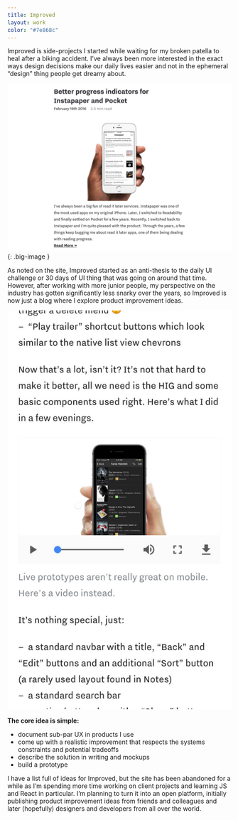 ```yaml
---
title: Improved
layout: work
color: "#7e868c"
---
```


Improved is side-projects I started while waiting for my broken patella to heal after a biking accident. I’ve always been more interested in the exact ways design decisions make our daily lives easier and not in the ephemeral “design” thing people get dreamy about.

![](/images/work/improved/improved1.jpg){: .big-image }

As noted on the site, Improved started as an anti-thesis to the daily UI challenge or 30 days of UI thing that was going on around that time. However, after working with more junior people, my perspective on the industry has gotten significantly less snarky over the years, so Improved is now just a blog where I explore product improvement ideas.

![](/images/work/improved/improved3.jpg)

**The core idea is simple:**

- document sub-par UX in products I use
- come up with a realistic improvement that respects the systems constraints and potential tradeoffs
- describe the solution in writing and mockups
- build a prototype

I have a list full of ideas for Improved, but the site has been abandoned for a while as I’m spending more time working on client projects and learning JS and React in particular. I’m planning to turn it into an open platform, initially publishing product improvement ideas from friends and colleagues and later (hopefully) designers and developers from all over the world.
